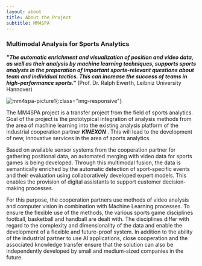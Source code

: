 ```yaml
---
layout: about
title: About the Project
subtitle: MM4SPA
---
```



### Multimodal Analysis for Sports Analytics

***"The automatic enrichment and visualization of position and video data, as well as their analysis by machine learning techniques, supports sports analysts in the preparation of important sports-relevant questions about team and individual tactics. This can increase the success of teams in high-performance sports."*** (Prof. Dr. Ralph Ewerth, Leibniz University Hannover)

![mm4spa-picture1](../assets/img/mm4spa-picture6.png){:class="img-responsive"}


The MM4SPA project is a transfer project from the field of sports analytics. Goal of the project is the prototypical integration of analysis methods from the area of ​​machine learning into the existing analysis platform of the industrial cooperation partner ***KINEXON*** . This will lead to the development of new, innovative services in the area of ​​sports analytics.

Based on available sensor systems from the cooperation partner for gathering positional data, an automated merging with video data for sports games is being developed. Through this multimodal fusion, the data is semantically enriched by the automatic detection of sport-specific events and their evaluation using collaboratively developed expert models. This enables the provision of digital assistants to support customer decision-making processes.

For this purpose, the cooperation partners use methods of video analysis and computer vision in combination with Machine Learning processes.
To ensure the flexible use of the methods, the various sports game disciplines football, basketball and handball are dealt with. The disciplines differ with regard to the complexity and dimensionality of the data and enable the development of a flexible and future-proof system. In addition to the ability of the industrial partner to use AI applications, close cooperation and the associated knowledge transfer ensure that the solution can also be independently developed by small and medium-sized companies in the future.



